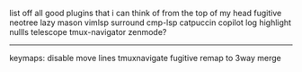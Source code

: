 list off all good plugins that i can think of from the top of my head
fugitive
neotree
lazy
mason
vimlsp
surround
cmp-lsp
catpuccin
copilot
log highlight
nullls
telescope
tmux-navigator
zenmode?

---------------
keymaps:
disable move lines
tmuxnavigate
fugitive remap to 3way merge

